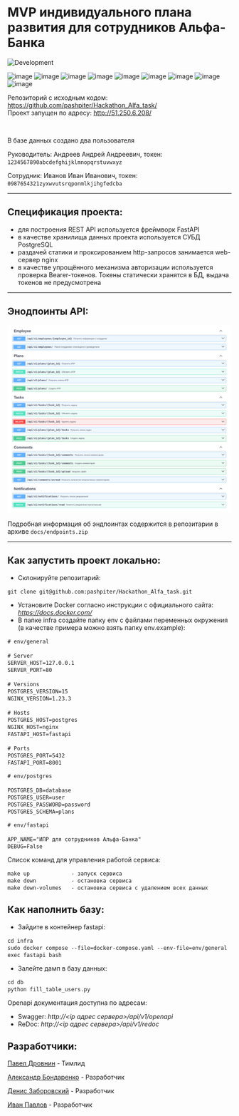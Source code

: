 # **MVP индивидуального плана развития для сотрудников Альфа-Банка**
![Development](https://github.com/pashpiter/Hackathon_Alfa_task/actions/workflows/dev_workflows.yml/badge.svg)

![image](https://img.shields.io/badge/Python-FFD43B?style=for-the-badge&logo=python&logoColor=blue)
![image](https://img.shields.io/badge/FastAPI-005571?style=for-the-badge&logo=fastapi)
![image](https://img.shields.io/badge/PostgreSQL-316192?style=for-the-badge&logo=postgresql&logoColor=white)
![image](https://img.shields.io/badge/sql%20alchemy-grey?style=for-the-badge&logo=alchemy)
![image](https://img.shields.io/badge/alembic-7FFFD4?style=for-the-badge)
![image](https://img.shields.io/badge/pydantic-FF1493?style=for-the-badge&logo=pydantic)
![image](https://img.shields.io/badge/poetry-4169E1?style=for-the-badge&logo=poetry)
![image](https://img.shields.io/badge/Nginx-009639?style=for-the-badge&logo=nginx&logoColor=white)
![image](https://img.shields.io/badge/Docker-2CA5E0?style=for-the-badge&logo=docker&logoColor=white)

Репозиторий с исходным кодом: https://github.com/pashpiter/Hackathon_Alfa_task/  
Проект запущен по адресу: http://51.250.6.208/

<br> 

В базе данных создано два пользователя

Руководитель: Андреев Андрей Андреевич, токен: `1234567890abcdefghijklmnopqrstuvwxyz`

Сотрудник: Иванов Иван Иванович, токен: `0987654321zyxwvutsrqponmlkjihgfedcba`

___
## **Спецификация проекта**:
- для построения REST API используется фреймворк FastAPI
- в качестве хранилища данных проекта используется СУБД PostgreSQL
- раздачей статики и проксированием http-запросов занимается web-сервер nginx
- в качестве упрощённого механизма авторизации используется проверка Bearer-токенов. 
Токены статически хранятся в БД, выдача токенов не предусмотрена

___
## **Энодпоинты API**:

![](docs/endpoints.png)

Подробная информация об эндпоинтах содержится в репозитарии в архиве `docs/endpoints.zip`  
___
## **Как запустить проект локально**:

- Склонируйте репозитарий:
```
git clone git@github.com:pashpiter/Hackathon_Alfa_task.git
```

- Установите Docker согласно инструкции с официального сайта: _https://docs.docker.com/_
- В папке infra создайте папку env с файлами переменных окружения (в качестве 
примера можно взять папку env.example):

```
# env/general

# Server
SERVER_HOST=127.0.0.1
SERVER_PORT=80

# Versions
POSTGRES_VERSION=15
NGINX_VERSION=1.23.3

# Hosts
POSTGRES_HOST=postgres
NGINX_HOST=nginx
FASTAPI_HOST=fastapi

# Ports
POSTGRES_PORT=5432
FASTAPI_PORT=8001
```
```
# env/postgres

POSTGRES_DB=database
POSTGRES_USER=user
POSTGRES_PASSWORD=password
POSTGRES_SCHEMA=plans
```
```
# env/fastapi

APP_NAME="ИПР для сотрудников Альфа-Банка"
DEBUG=False
```

Список команд для управления работой сервиса:
```
make up             - запуск сервиса
make down           - остановка сервиса
make down-volumes   - остановка сервиса с удалением всех данных
```

## **Как наполнить базу**:

* Зайдите в контейнер fastapi:
```
cd infra
sudo docker compose --file=docker-compose.yaml --env-file=env/general exec fastapi bash
```
* Залейте дамп в базу данных:
```
cd db
python fill_table_users.py
```

Openapi документация доступна по адресам:
- Swagger: _http://<ip адрес сервера>/api/v1/openapi_
- ReDoc: _http://<ip адрес сервера>/api/v1/redoc_

## **Разработчики**:
[Павел Дровнин](https://github.com/pashpiter) - Тимлид

[Александр Бондаренко](https://github.com/dcomrad) - Разработчик

[Денис Заборовский](https://github.com/danlaryushin) - Разработчик

[Иван Павлов](https://github.com/GUSICATC) - Разработчик
